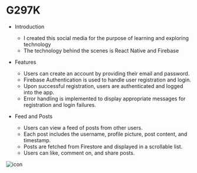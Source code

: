 # G297K

* Introduction
  - I created this social media for the purpose of learning and exploring technology
  - The technology behind the scenes is React Native and Firebase

* Features
  - Users can create an account by providing their email and password.
  - Firebase Authentication is used to handle user registration and login.
  - Upon successful registration, users are authenticated and logged into the app.
  - Error handling is implemented to display appropriate messages for registration and login failures.

* Feed and Posts
  - Users can view a feed of posts from other users.
  - Each post includes the username, profile picture, post content, and timestamp.
  - Posts are fetched from Firestore and displayed in a scrollable list.
  - Users can like, comment on, and share posts.

![icon](https://github.com/Agung1606/G297K/assets/107747646/6bf41bca-be61-4acd-88f7-caee5c3fff60)
